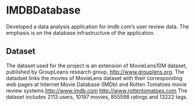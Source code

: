 # IMDBDatabase

Developed a data analysis application for imdb.com’s user review data. The emphasis is on the database infrastructure of the 
application.

## Dataset


The dataset used for the project is an extension of MovieLens10M dataset, published by GroupLeans research group, 
http://www.grouplens.org. The datadset links the movies of MovieLens dataset with their corresponding web pages at Internet 
Movie Database (IMDb) and Rotten Tomatoes movie review systems.http://www.imdb.com http://www.rottentomatoes.com
The dataset includes 2113 users, 10197 movies, 855598 ratings and 13222 tags.

